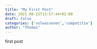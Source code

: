 ```yaml
---
title: "My First Post"
date: 2021-08-15T13:57:44+02:00
draft: false
categories: ['volwassenen','competitie']
author: "Thomas"
---
```


first post

